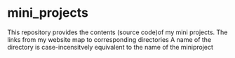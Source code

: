 # mini_projects
This repository provides the contents (source code)of my mini projects.
The links from my website map to corresponding directories
A name of the directory is case-incensitvely equivalent to the name of the miniproject
